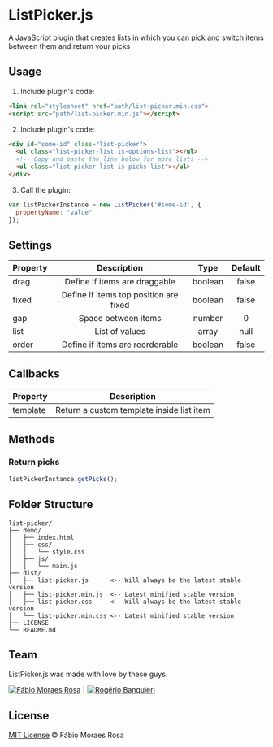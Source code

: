 # ListPicker.js

A JavaScript plugin that creates lists in which you can pick and switch items between them and return your picks

## Usage

1. Include plugin's code:

```html
<link rel="stylesheet" href="path/list-picker.min.css">
<script src="path/list-picker.min.js"></script>
```

2. Include plugin's code:

```html
<div id="some-id" class="list-picker">
  <ul class="list-picker-list is-options-list"></ul>
  <!-- Copy and paste the line below for more lists -->
  <ul class="list-picker-list is-picks-list"></ul>
</div>
```

3. Call the plugin:

```js
var listPickerInstance = new ListPicker('#some-id', {
  propertyName: "value"
});
```

Settings
-------------------------

| Property | Description                            | Type    | Default |
|:---------|:--------------------------------------:|:-------:|:-------:|
| drag     | Define if items are draggable          | boolean | false   |
| fixed    | Define if items top position are fixed | boolean | false   |
| gap      | Space between items                    | number  | 0       |
| list     | List of values                         | array   | null    |
| order    | Define if items are reorderable        | boolean | false   |

Callbacks
-------------------------

| Property | Description                               |
|:---------|:-----------------------------------------:|
| template | Return a custom template inside list item |

## Methods

### Return picks

```js
listPickerInstance.getPicks();
```

## Folder Structure

```
list-picker/
├── demo/
│   ├── index.html
│   ├── css/
│   │   └── style.css
│   ├── js/
│   │   └── main.js
├── dist/
│   ├── list-picker.js      <-- Will always be the latest stable version
│   ├── list-picker.min.js  <-- Latest minified stable version
│   ├── list-picker.css     <-- Will always be the latest stable version
│   └── list-picker.min.css <-- Latest minified stable version
├── LICENSE
└── README.md
```

## Team

ListPicker.js was made with love by these guys.

[![Fábio Moraes Rosa](https://avatars3.githubusercontent.com/u/5050941?v=4&s=70)]() | [![Rogério Banquieri](https://avatars1.githubusercontent.com/u/4391611?v=4&s=70)](http://banquieri.com)

## License

[MIT License](https://github.com/fabiomrosa/list-picker-js/blob/master/LICENSE) © Fábio Moraes Rosa